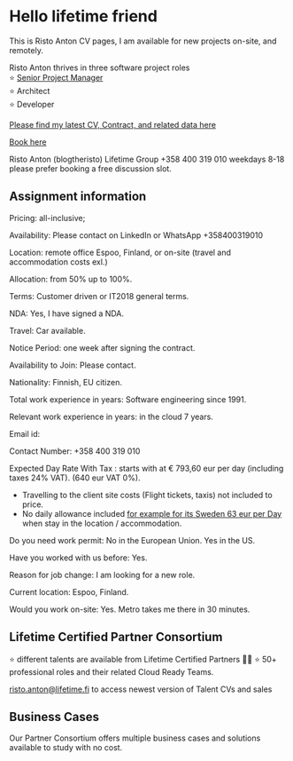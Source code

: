 # Hello lifetime friend  

This is Risto Anton CV pages, I am available for new projects
 on-site, and remotely.  

 Risto Anton thrives in three software project roles  
⭐ [Senior Project Manager](https://github.com/blogtheristo/CV/blob/0a0b63e908ca2d4d1c4ee4d7e0e625cfca267988/22022_Professional%20Project%20Manager_esite.pdf)  
⭐ Architect  
⭐ Developer  

[Please find my latest CV, Contract, and related data here](https://github.com/blogtheristo/CV)  

[Book here](https://outlook.office365.com/owa/calendar/LifetimeGroup@lifetimeconsulting.eu/bookings/)  

Risto Anton (blogtheristo)
Lifetime Group
+358 400 319 010 weekdays 8-18 please prefer booking a free discussion slot.  

## Assignment information

Pricing: all-inclusive;

Availability: Please contact on LinkedIn or WhatsApp +358400319010

Location: remote office Espoo, Finland,  or on-site (travel and accommodation costs exl.)

Allocation: from 50% up to 100%.

Terms: Customer driven or IT2018 general terms.

NDA: Yes, I have signed a NDA.

Travel: Car available.

Notice Period: one week after signing the contract.

Availability to Join: Please contact.

Nationality: Finnish, EU citizen.

Total work experience in years: Software engineering since 1991.

Relevant work experience in years: in the cloud 7 years.

Email id:

Contact Number: +358 400 319 010

Expected Day Rate With Tax : starts with at € 793,60 eur per day (including taxes 24% VAT).
(640 eur VAT 0%).
- Travelling to the client site costs (Flight tickets, taxis) not included to price.
- No daily allowance included [for example for its Sweden 63 eur per Day](https://www.veronmaksajat.fi/Palkka-ja-elake/Paivarahat/ulkomaan-paivarahat-2022/) when stay in the location / accommodation.

Do you need work permit: No in the European Union. Yes in the US.

Have you worked with us before: Yes.

Reason for job change: I am looking for a new role.

Current location: Espoo, Finland.

Would you work on-site: Yes. Metro takes me there in 30 minutes.

## Lifetime Certified Partner Consortium

⭐ different talents are available from Lifetime Certified Partners 👱‍♀️
⭐ 50+ professional roles and their related Cloud Ready Teams.

 risto.anton@lifetime.fi to access newest version of Talent CVs and sales

## Business Cases

Our Partner Consortium offers multiple business cases and solutions available to study with no cost.

